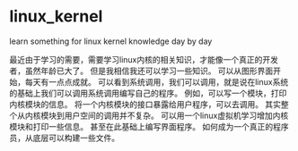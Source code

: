 # linux_kernel
learn something for linux kernel knowledge day by day

最近由于学习的需要，需要学习linux内核的相关知识，才能像一个真正的开发者，虽然年龄已大了。
但是我相信我还可以学习一些知识。
可以从图形界面开始，每天有一点点成就。
可以看到系统调用，我们可以调用，就是说在linux系统的基础上我们可以调用系统调用编写自己的程序。
例如，可以写一个模块，打印内核模块的信息。
将一个内核模块的接口暴露给用户程序，可以去调用。
其实整个从内核模块到用户空间的调用并不复杂。
可以用一个linux虚拟机学习增加内核模块和打印一些信息。
甚至在此基础上编写界面程序。
如何成为一个真正的程序员，从底层可以构建一些文件。
